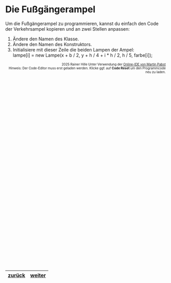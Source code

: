   <meta charset="utf-8" />
  <title>Informatik</title>
  <link rel="stylesheet" href="https://Hi2272.github.io/StyleMD.css">
 
 # Die Fußgängerampel
 
 Um die Fußgängerampel zu programmieren, kannst du einfach den Code der Verkehrsampel kopieren und an zwei Stellen anpassen:

 1. Ändere den Namen des Klasse.
 2. Ändere den Namen des Konstruktors.
 3. Initialisiere mit dieser Zeile die beiden Lampen der Ampel:  
         lampe[i] = new Lampe(x + b / 2, y + h / 4 + i * h / 2, h / 5, farbe[i]);
 

<div id="quelle" style="font-size: x-small; text-align: right;">
    2025 Rainer Hille  Unter Verwendung der  <a href='https://www.online-ide.de/'>Online-IDE von Martin Pabst</a><br>Hinweis: Der Code-Editor muss erst geladen werden. Klicke ggf. auf <b>Code Reset</b> um den Programmcode neu zu laden.

  </div>
  
  <section>
    <iframe
    srcdoc="<script>window.jo_doc = window.frameElement.textContent;</script><script src='https://Hi2272.github.io/include/js/includeide/includeIDE.js'></script>"
    width="100%" height="600" frameborder="0">
    {'id': 'Java', 'speed': 2000, 
    'withBottomPanel': true ,'withPCode': false ,'withConsole': true ,
    'withFileList': true ,'withErrorList': true}
    <script id="javaCode" type="plain/text" title="Lampe.java" src="Lampe.java"></script>
      <script id="javaCode" type="plain/text" title="Verkehrsampel.java" src="06Verkehrsampel.java"></script>
      <script id="javaCode" type="plain/text" title="Ampel.java" src="Ampel.java"></script>
      <script id="javaCode" type="plain/text" title="Ampel.java" src="Ampel.java"></script>
      <script id="javaCode" type="plain/text" title="Fussgaengerampel.java" src="06FussgaengerampelLeer.java"></script>
   </iframe>
</section>

| [zurück](../index.html) | [weiter](07Ampelanlage.html) | 
| --- | ---- |

